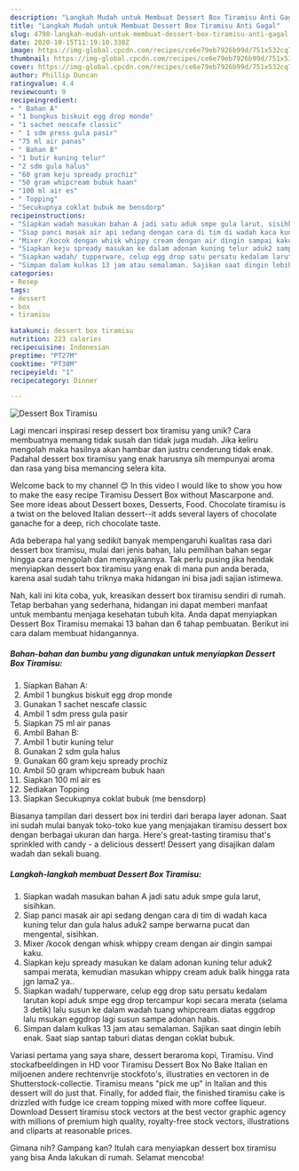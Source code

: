 ```yaml
---
description: "Langkah Mudah untuk Membuat Dessert Box Tiramisu Anti Gagal"
title: "Langkah Mudah untuk Membuat Dessert Box Tiramisu Anti Gagal"
slug: 4798-langkah-mudah-untuk-membuat-dessert-box-tiramisu-anti-gagal
date: 2020-10-15T11:19:10.330Z
image: https://img-global.cpcdn.com/recipes/ce6e79eb7926b99d/751x532cq70/dessert-box-tiramisu-foto-resep-utama.jpg
thumbnail: https://img-global.cpcdn.com/recipes/ce6e79eb7926b99d/751x532cq70/dessert-box-tiramisu-foto-resep-utama.jpg
cover: https://img-global.cpcdn.com/recipes/ce6e79eb7926b99d/751x532cq70/dessert-box-tiramisu-foto-resep-utama.jpg
author: Phillip Duncan
ratingvalue: 4.4
reviewcount: 9
recipeingredient:
- " Bahan A"
- "1 bungkus biskuit egg drop monde"
- "1 sachet nescafe classic"
- " 1 sdm press gula pasir"
- "75 ml air panas"
- " Bahan B"
- "1 butir kuning telur"
- "2 sdm gula halus"
- "60 gram keju spready prochiz"
- "50 gram whipcream bubuk haan"
- "100 ml air es"
- " Topping"
- "Secukupnya coklat bubuk me bensdorp"
recipeinstructions:
- "Siapkan wadah masukan bahan A jadi satu aduk smpe gula larut, sisihkan."
- "Siap panci masak air api sedang dengan cara di tim di wadah kaca kuning telur dan gula halus aduk2 sampe berwarna pucat dan mengental, sisihkan."
- "Mixer /kocok dengan whisk whippy cream dengan air dingin sampai kaku."
- "Siapkan keju spready masukan ke dalam adonan kuning telur aduk2 sampai merata, kemudian masukan whippy cream aduk balik hingga rata jgn lama2 ya.."
- "Siapkan wadah/ tupperware, celup egg drop satu persatu kedalam larutan kopi aduk smpe egg drop tercampur kopi secara merata (selama 3 detik) lalu susun ke dalam wadah tuang whipcream diatas eggdrop lalu msukan eggdrop lagi susun sampe adonan habis."
- "Simpan dalam kulkas 13 jam atau semalaman. Sajikan saat dingin lebih enak. Saat siap santap taburi diatas dengan coklat bubuk."
categories:
- Resep
tags:
- dessert
- box
- tiramisu

katakunci: dessert box tiramisu 
nutrition: 223 calories
recipecuisine: Indonesian
preptime: "PT27M"
cooktime: "PT38M"
recipeyield: "1"
recipecategory: Dinner

---
```



![Dessert Box Tiramisu](https://img-global.cpcdn.com/recipes/ce6e79eb7926b99d/751x532cq70/dessert-box-tiramisu-foto-resep-utama.jpg)

Lagi mencari inspirasi resep dessert box tiramisu yang unik? Cara membuatnya memang tidak susah dan tidak juga mudah. Jika keliru mengolah maka hasilnya akan hambar dan justru cenderung tidak enak. Padahal dessert box tiramisu yang enak harusnya sih mempunyai aroma dan rasa yang bisa memancing selera kita.

Welcome back to my channel 😊 In this video I would like to show you how to make the easy recipe Tiramisu Dessert Box without Mascarpone and. See more ideas about Dessert boxes, Desserts, Food. Chocolate tiramisu is a twist on the beloved Italian dessert--it adds several layers of chocolate ganache for a deep, rich chocolate taste.

Ada beberapa hal yang sedikit banyak mempengaruhi kualitas rasa dari dessert box tiramisu, mulai dari jenis bahan, lalu pemilihan bahan segar hingga cara mengolah dan menyajikannya. Tak perlu pusing jika hendak menyiapkan dessert box tiramisu yang enak di mana pun anda berada, karena asal sudah tahu triknya maka hidangan ini bisa jadi sajian istimewa.


Nah, kali ini kita coba, yuk, kreasikan dessert box tiramisu sendiri di rumah. Tetap berbahan yang sederhana, hidangan ini dapat memberi manfaat untuk membantu menjaga kesehatan tubuh kita. Anda dapat menyiapkan Dessert Box Tiramisu memakai 13 bahan dan 6 tahap pembuatan. Berikut ini cara dalam membuat hidangannya.

<!--inarticleads1-->

##### Bahan-bahan dan bumbu yang digunakan untuk menyiapkan Dessert Box Tiramisu:

1. Siapkan  Bahan A:
1. Ambil 1 bungkus biskuit egg drop monde
1. Gunakan 1 sachet nescafe classic
1. Ambil  1 sdm press gula pasir
1. Siapkan 75 ml air panas
1. Ambil  Bahan B:
1. Ambil 1 butir kuning telur
1. Gunakan 2 sdm gula halus
1. Gunakan 60 gram keju spready prochiz
1. Ambil 50 gram whipcream bubuk haan
1. Siapkan 100 ml air es
1. Sediakan  Topping
1. Siapkan Secukupnya coklat bubuk (me bensdorp)


Biasanya tampilan dari dessert box ini terdiri dari berapa layer adonan. Saat ini sudah mulai banyak toko-toko kue yang menjajakan tiramisu dessert box dengan berbagai ukuran dan harga. Here&#39;s great-tasting tiramisu that&#39;s sprinkled with candy - a delicious dessert! Dessert yang disajikan dalam wadah dan sekali buang. 

<!--inarticleads2-->

##### Langkah-langkah membuat Dessert Box Tiramisu:

1. Siapkan wadah masukan bahan A jadi satu aduk smpe gula larut, sisihkan.
1. Siap panci masak air api sedang dengan cara di tim di wadah kaca kuning telur dan gula halus aduk2 sampe berwarna pucat dan mengental, sisihkan.
1. Mixer /kocok dengan whisk whippy cream dengan air dingin sampai kaku.
1. Siapkan keju spready masukan ke dalam adonan kuning telur aduk2 sampai merata, kemudian masukan whippy cream aduk balik hingga rata jgn lama2 ya..
1. Siapkan wadah/ tupperware, celup egg drop satu persatu kedalam larutan kopi aduk smpe egg drop tercampur kopi secara merata (selama 3 detik) lalu susun ke dalam wadah tuang whipcream diatas eggdrop lalu msukan eggdrop lagi susun sampe adonan habis.
1. Simpan dalam kulkas 13 jam atau semalaman. Sajikan saat dingin lebih enak. Saat siap santap taburi diatas dengan coklat bubuk.


Variasi pertama yang saya share, dessert beraroma kopi, Tiramisu. Vind stockafbeeldingen in HD voor Tiramisu Dessert Box No Bake Italian en miljoenen andere rechtenvrije stockfoto&#39;s, illustraties en vectoren in de Shutterstock-collectie. Tiramisu means &#34;pick me up&#34; in Italian and this dessert will do just that. Finally, for added flair, the finished tiramisu cake is drizzled with fudge ice cream topping mixed with more coffee liqueur. Download Dessert tiramisu stock vectors at the best vector graphic agency with millions of premium high quality, royalty-free stock vectors, illustrations and cliparts at reasonable prices. 

Gimana nih? Gampang kan? Itulah cara menyiapkan dessert box tiramisu yang bisa Anda lakukan di rumah. Selamat mencoba!
